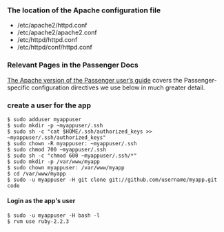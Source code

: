 ### The location of the Apache configuration file
- /etc/apache2/httpd.conf
- /etc/apache2/apache2.conf
- /etc/httpd/httpd.conf
- /etc/httpd/conf/httpd.conf

### Relevant Pages in the Passenger Docs
[The Apache version of the Passenger user’s guide](http://www.modrails.com/documentation/Users%20guide%20Apache.html) covers the Passenger-specific configuration directives we use below in much greater detail.

### create a user for the app
```shell
$ sudo adduser myappuser
$ sudo mkdir -p ~myappuser/.ssh
$ sudo sh -c "cat $HOME/.ssh/authorized_keys >> ~myappuser/.ssh/authorized_keys"
$ sudo chown -R myappuser: ~myappuser/.ssh
$ sudo chmod 700 ~myappuser/.ssh
$ sudo sh -c "chmod 600 ~myappuser/.ssh/*"
$ sudo mkdir -p /var/www/myapp
$ sudo chown myappuser: /var/www/myapp
$ cd /var/www/myapp
$ sudo -u myappuser -H git clone git://github.com/username/myapp.git code
```
#### Login as the app's user
```shell
$ sudo -u myappuser -H bash -l
$ rvm use ruby-2.2.3
```
